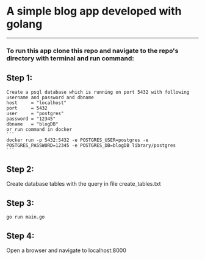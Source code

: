 # A simple blog app developed with golang
 
---
### To run this app clone this repo and navigate to the repo's directory with terminal and run command:
##  Step 1:
    Create a psql database which is running on port 5432 with following username and password and dbname
    host     = "localhost"
    port     = 5432
    user     = "postgres"
    password = "12345"
    dbname   = "blogDB"
    or run command in docker
    ```
    docker run -p 5432:5432 -e POSTGRES_USER=postgres -e POSTGRES_PASSWORD=12345 -e POSTGRES_DB=blogDB library/postgres
    ```
## Step 2:
   Create database tables with the query in file create_tables.txt
## Step 3:
    go run main.go
## Step 4:
   Open a browser and navigate to localhost:8000
